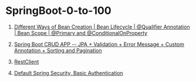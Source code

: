 # SpringBoot-0-to-100

1. [Different Ways of Bean Creation | Bean Lifecycle | @Qualifier Annotation | Bean Scope | @Primary and @ConditionalOnProperty](https://github.com/daadestroyer/SpringBoot-0-to-100/tree/main/introduction_01)

2. [Spring Boot CRUD APP -- JPA + Validation + Error Message + Custom Annotation + Sorting and Pagination](https://github.com/daadestroyer/SpringBoot-0-to-100/tree/main/Springboot-CRUD_02)

3. [RestClient](https://github.com/daadestroyer/SpringBoot-0-to-100/tree/main/restclient_03)

4. [Default Spring Security, Basic Authentication](https://github.com/daadestroyer/SpringBoot-0-to-100/tree/main/spring-security_06)



